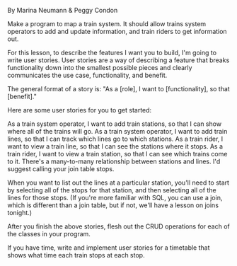 By Marina Neumann & Peggy Condon

Make a program to map a train system. It should allow trains system operators to add and update information, and train riders to get information out.

For this lesson, to describe the features I want you to build, I'm going to write user stories. User stories are a way of describing a feature that breaks functionality down into the smallest possible pieces and clearly communicates the use case, functionality, and benefit.

The general format of a story is: "As a [role], I want to [functionality], so that [benefit]."

Here are some user stories for you to get started:

As a train system operator, I want to add train stations, so that I can show where all of the trains will go.
As a train system operator, I want to add train lines, so that I can track which lines go to which stations.
As a train rider, I want to view a train line, so that I can see the stations where it stops.
As a train rider, I want to view a train station, so that I can see which trains come to it.
There's a many-to-many relationship between stations and lines. I'd suggest calling your join table stops.

When you want to list out the lines at a particular station, you'll need to start by selecting all of the stops for that station, and then selecting all of the lines for those stops. (If you're more familiar with SQL, you can use a join, which is different than a join table, but if not, we'll have a lesson on joins tonight.)

After you finish the above stories, flesh out the CRUD operations for each of the classes in your program.

If you have time, write and implement user stories for a timetable that shows what time each train stops at each stop.
